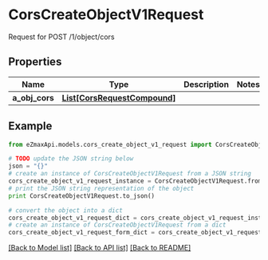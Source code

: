 # CorsCreateObjectV1Request

Request for POST /1/object/cors

## Properties
Name | Type | Description | Notes
------------ | ------------- | ------------- | -------------
**a_obj_cors** | [**List[CorsRequestCompound]**](CorsRequestCompound.md) |  | 

## Example

```python
from eZmaxApi.models.cors_create_object_v1_request import CorsCreateObjectV1Request

# TODO update the JSON string below
json = "{}"
# create an instance of CorsCreateObjectV1Request from a JSON string
cors_create_object_v1_request_instance = CorsCreateObjectV1Request.from_json(json)
# print the JSON string representation of the object
print CorsCreateObjectV1Request.to_json()

# convert the object into a dict
cors_create_object_v1_request_dict = cors_create_object_v1_request_instance.to_dict()
# create an instance of CorsCreateObjectV1Request from a dict
cors_create_object_v1_request_form_dict = cors_create_object_v1_request.from_dict(cors_create_object_v1_request_dict)
```
[[Back to Model list]](../README.md#documentation-for-models) [[Back to API list]](../README.md#documentation-for-api-endpoints) [[Back to README]](../README.md)


